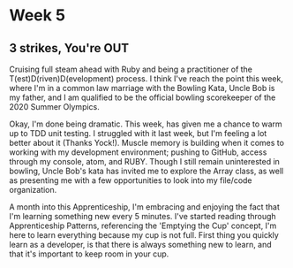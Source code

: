 # Week 5

## 3 strikes, You're OUT

Cruising full steam ahead with Ruby and being a practitioner of the T(est)D(riven)D(evelopment) process. I think I've reach the point this week, where I'm in a common law marriage with the Bowling Kata, Uncle Bob is my father, and I am qualified to be the official bowling scorekeeper of the 2020 Summer Olympics.  

Okay, I'm done being dramatic. This week, has given me a chance to warm up to TDD unit testing.  I struggled with it last week, but I'm feeling a lot better about it (Thanks Yock!). Muscle memory is building when it comes to working with my development environment; pushing to GitHub, access through my console, atom, and RUBY. Though I still remain uninterested in bowling, Uncle Bob's kata has invited me to explore the Array class, as well as presenting me with a few opportunities to look into my file/code organization.

A month into this Apprenticeship, I'm embracing and enjoying the fact that I'm learning something new every 5 minutes. I've started reading through Apprenticeship Patterns, referencing the 'Emptying the Cup' concept, I'm here to learn everything because my cup is not full. First thing you quickly learn as a developer, is that there is always something new to learn, and that it's important to keep room in your cup. 
